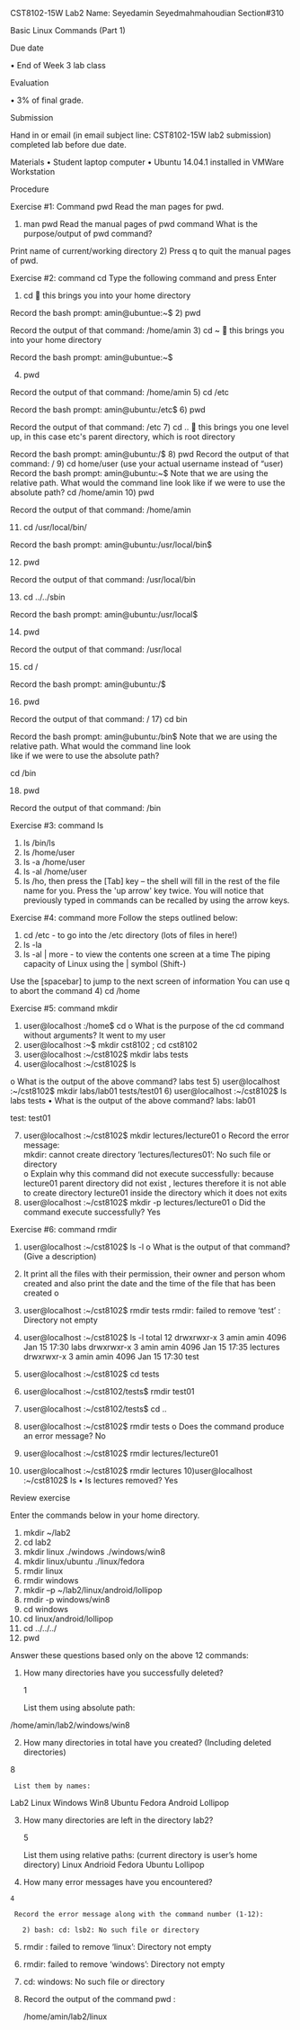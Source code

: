CST8102-15W  Lab2                               Name: Seyedamin Seyedmahmahoudian Section#310


Basic Linux Commands (Part 1)


Due date  

•	End of Week 3 lab class


Evaluation

•	3% of final grade.


Submission

Hand in or email (in email subject line: CST8102-15W lab2 submission)  completed lab before due date.

Materials
•	Student laptop computer
•	Ubuntu 14.04.1 installed in VMWare Workstation

Procedure

Exercise #1: Command  pwd
Read the man pages for pwd.
1)	man  pwd
Read the manual pages of pwd command
What is the purpose/output of pwd command?

Print name of current/working directory
2)	Press q to quit the manual pages of pwd.

Exercise #2: command  cd
Type the following command and press Enter
1)	cd
	this brings you into your home directory

Record the bash prompt: amin@ubuntue:~$
2)	pwd

Record the output of that command: /home/amin
3)	cd  ~
	this brings you into your home directory

Record the bash prompt: amin@ubuntue:~$

4)	pwd

Record the output of that command: /home/amin
5)	cd  /etc

Record the bash prompt: amin@ubuntu:/etc$
6)	pwd

Record the output of that command: /etc
7)	cd  ..
	this brings you one level up, in this case etc's parent directory, which is root directory

Record the bash prompt: amin@ubuntu:/$
8)	pwd
Record the output of that command: /
9)	cd  home/user   (use your actual username instead of “user)
Record the bash prompt: amin@ubuntu:~$
Note that we are using the relative path.
What would the command line look like if we were to use the absolute path?
cd /home/amin
10)	pwd

Record the output of that command: /home/amin

11)	cd  /usr/local/bin/

Record the bash prompt: amin@ubuntu:/usr/local/bin$

12)	pwd

Record the output of that command: /usr/local/bin

13)	cd  ../../sbin

Record the bash prompt: amin@ubuntu:/usr/local$

14)	pwd

Record the output of that command: /usr/local

15)	cd  /

Record the bash prompt: amin@ubuntu:/$

16)	pwd

Record the output of that command: /
17)  cd  bin

Record the bash prompt: amin@ubuntu:/bin$
Note that we are using the relative path. What would the command line look      
like if we were to use the absolute path?

cd /bin

18)  pwd

Record the output of that command: /bin

Exercise #3: command  ls
1)	ls  /bin/ls
2)	ls  /home/user
3)	ls  -a /home/user
4)	ls  -al /home/user
5)	ls /ho, then press the [Tab] key – the shell will fill in the rest of the file name for you.
Press the 'up arrow' key twice. You will notice that previously typed in commands can be recalled by using the arrow keys.



Exercise #4: command  more
Follow the steps outlined below:
1)	cd  /etc - to go into the /etc directory (lots of files in here!)
2)	ls  -la
3)	ls  -al | more - to view the contents one screen at a time
The piping capacity of Linux using the | symbol (Shift-\)

Use the [spacebar] to jump to the next screen of information
You can use q to abort the command
4)	cd /home

Exercise #5:  command  mkdir
1)	user@localhost :/home$ cd
o	What is the purpose of the cd command without arguments?
It went to my user
2)	user@localhost :~$ mkdir  cst8102 ; cd cst8102
3)	user@localhost :~/cst8102$ mkdir labs tests
4)	user@localhost :~/cst8102$ ls

o	What is the output of the above command?
labs    test
5)	user@localhost :~/cst8102$ mkdir labs/lab01 tests/test01
6)	user@localhost :~/cst8102$ ls labs tests
•	What is the output of the above command?
labs:
lab01

test:
test01

7)	user@localhost :~/cst8102$ mkdir  lectures/lecture01
o	Record the error message:    
mkdir: cannot create directory   ‘lectures/lectures01’: No such file or directory       
o	Explain why this command did not execute successfully:
because lecture01 parent directory did not exist , lectures therefore it is not able to create directory lecture01 inside the directory which it does not exits
8)	user@localhost :~/cst8102$ mkdir -p  lectures/lecture01
o	Did the command execute successfully?
Yes

Exercise #6: command rmdir

1)	user@localhost :~/cst8102$ ls  -l
o	What is the output of that command? (Give a description)
4)	It print all the files with their permission, their owner and person whom created and also print the date and the time of the file that has been created
o
2)	user@localhost :~/cst8102$ rmdir  tests
rmdir: failed to remove ‘test’ : Directory not empty

3)	user@localhost :~/cst8102$ ls  -l
total 12
drwxrwxr-x 3 amin amin 4096 Jan 15 17:30 labs
drwxrwxr-x 3 amin amin 4096 Jan 15 17:35 lectures
drwxrwxr-x 3 amin amin 4096 Jan 15 17:30 test

4)	user@localhost :~/cst8102$ cd  tests
5)	user@localhost :~/cst8102/tests$ rmdir  test01
6)	user@localhost :~/cst8102/tests$ cd ..
7)	user@localhost :~/cst8102$ rmdir tests
o	Does the command produce an error message?
No
8)	user@localhost :~/cst8102$ rmdir  lectures/lecture01
9)	user@localhost :~/cst8102$ rmdir  lectures
10)user@localhost :~/cst8102$ ls
•	Is lectures removed?
Yes




Review exercise

Enter the commands below in your home directory.


1.  mkdir ~/lab2
2.  cd lab2
3.  mkdir linux  ./windows  ./windows/win8
4.  mkdir linux/ubuntu  ./linux/fedora
5.  rmdir linux
6.  rmdir windows
7.  mkdir –p ~/lab2/linux/android/lollipop
8.  rmdir -p windows/win8
9.  cd windows
10. cd linux/android/lollipop
11. cd ../../../
12. pwd


Answer these questions based only on the above 12 commands:

1)  How many directories have you successfully deleted?

     1

     List them using absolute path:

/home/amin/lab2/windows/win8




2)  How many directories in total have you created? (Including deleted directories)

8

     List them by names:
Lab2
Linux
Windows
Win8
Ubuntu
Fedora
Android
Lollipop


3)  How many directories are left in the directory lab2?

     5

     List them using relative paths: (current  directory is user’s home directory)
	Linux
	Andrioid
Fedora
Ubuntu
Lollipop


   4)  How many error messages have you encountered?

    4

     Record the error message along with the command number (1-12):

       2) bash: cd: lsb2: No such file or directory
   5) rmdir : failed to remove ‘linux’: Directory not empty
   6) rmdir: failed to remove ‘windows’: Directory not empty
   9) cd: windows: No such file or directory



5)  Record the output of the command pwd :

     /home/amin/lab2/linux
